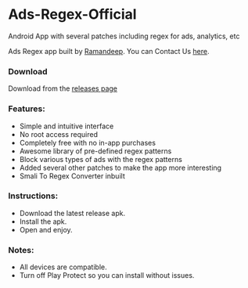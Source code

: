 # Ads-Regex-Official
Android App with several patches including regex for ads, analytics, etc

Ads Regex app built by [Ramandeep](https://t.me/ramanveerji).
You can Contact Us [here](https://t.me/rs_m_bot).

### Download
Download from the [releases page](https://github.com/ramanveerji/Ads-Regex-Official/releases)

### Features:
* Simple and intuitive interface
* No root access required
* Completely free with no in-app purchases
* Awesome library of pre-defined regex patterns
* Block various types of ads with the regex patterns
* Added several other patches to make the app more interesting
* Smali To Regex Converter inbuilt

### Instructions:
- Download the latest release apk.
- Install the apk.
- Open and enjoy.

### Notes:
- All devices are compatible.
- Turn off Play Protect so you can install without issues.

